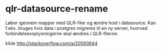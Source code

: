 # qlr-datasource-rename
Løber igennem mapper med QLR-filer og ændre host i datasource. Kan f.eks. bruges hvis data i postgres migreres til en ny server, hvorved forbindelsesoplysningerne skal ændres i QLR-filerne.

kilde http://stackoverflow.com/a/20593644
